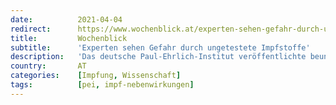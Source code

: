 ```yaml
---
date:          2021-04-04
redirect:      https://www.wochenblick.at/experten-sehen-gefahr-durch-ungetestete-impfstoffe/
title:         Wochenblick
subtitle:      'Experten sehen Gefahr durch ungetestete Impfstoffe'
description:   'Das deutsche Paul-Ehrlich-Institut veröffentlichte beunruhigende Zahlen. Die Fälle von Impfnebenwirkungen stiegen im Vergleich zu den vergangenen 21 Jahren massiv an.'
country:       AT
categories:    [Impfung, Wissenschaft]
tags:          [pei, impf-nebenwirkungen]
---
```

